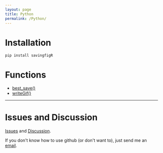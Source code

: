 ```yaml
---
layout: page
title: Python
permalink: /Python/
---
```


# Installation 

    pip install savingfigR

# Functions 

* [best_save()](/best_save_py.md)
* [writeGif()](/writeGif_py.md)

---

# Issues and Discussion

[Issues](https://github.com/tulimid1/savingfigR/issues) and [Discussion](https://github.com/tulimid1/savingfigR/discussions).

If you don't know how to use github (or don't want to), just send me an [email](mailto:tulimid@udel.edu). 

